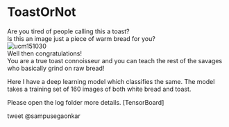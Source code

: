 # ToastOrNot

Are you tired of people calling this a toast?  
Is this an image just a piece of warm bread for you?  
![ucm151030](https://user-images.githubusercontent.com/12711480/52519249-65fb9a00-2c7e-11e9-8a01-13e67ffe48e2.jpg)  
Well then congratulations!  
You are a true toast connoisseur and you can teach the rest of the savages who basically grind on raw bread!  

Here I have a deep learning model which classifies the same. The model takes a training set of 160 images of both white bread and toast.  

Please open the log folder more details. [TensorBoard]  

tweet @sampusegaonkar  


